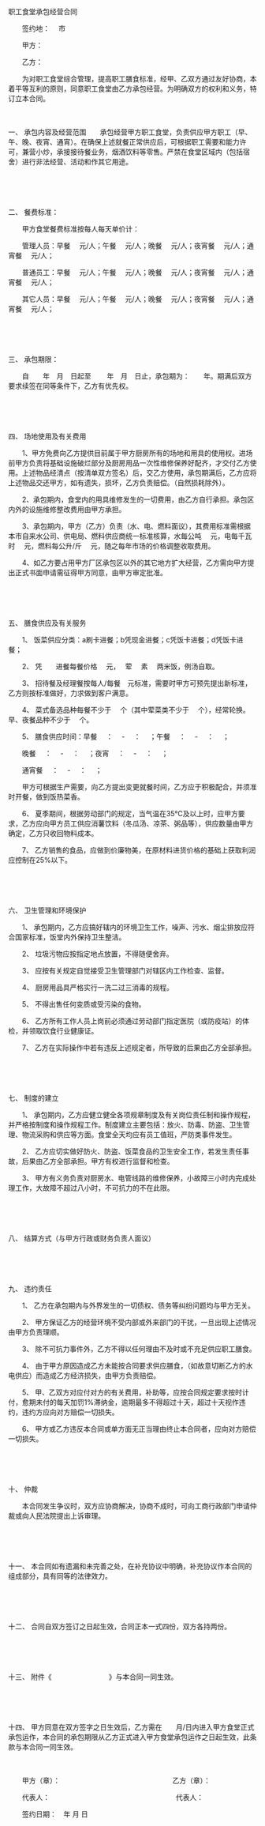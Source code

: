 



职工食堂承包经营合同



 

　　签约地：　 市

　　甲方：

　　乙方：　　

　　为对职工食堂综合管理，提高职工膳食标准，经甲、乙双方通过友好协商，本着平等互利的原则，同意职工食堂由乙方承包经营。为明确双方的权利和义务，特订立本合同。

　　

一、
承包内容及经营范围　　承包经营甲方职工食堂，负责供应甲方职工（早、午、晚、夜宵、通宵）。在确保上述就餐正常供应后，可根据职工需要和能力许可，兼营小炒，承接接待餐业务，烟酒饮料等零售。严禁在食堂区域内（包括宿舍）进行非法经营、活动和作其它用途。

　　

　　

二、
餐费标准：

　　甲方食堂餐费标准按每人每天单价计：

　　管理人员：早餐　 元/人；午餐　 元/人；晚餐　 元/人；夜宵餐　 元/人；通宵餐　 元/人；

　　普通员工：早餐　 元/人；午餐　 元/人；晚餐　 元/人；夜宵餐　 元/人；通宵餐　 元/人；

　　其它人员：早餐　 元/人；午餐　 元/人；晚餐　 元/人；夜宵餐　 元/人；通宵餐　 元/人；

　　

　　

三、
承包期限：

　　自　　年　月　日起至　　 年　月　日止，承包期为：　　年。期满后双方要求续签在同等条件下，乙方有优先权。

　　

　　

四、
场地使用及有关费用

　　1、甲方免费向乙方提供目前属于甲方厨房所有的场地和用具的使用权。进场前甲方负责将基础设施破烂部分及厨房用品一次性维修保养好配齐，才交付乙方使用。上述物品经清点（按清单双方签名）后，交乙方使用，承包期满后，乙方应将上述物品交还甲方，如有遗失，损坏，乙方负责赔偿。（自然损耗除外）。

　　2、承包期内，食堂内的用具维修发生的一切费用，由乙方自行承担。承包区内外的设施维修整改费用由甲方承担。

　　3、承包期内，甲方（乙方）负责（水、电、燃料面议），其费用标准需根据本市自来水公司、供电局、燃料供应商统一标准核算，水每公吨　 元，电每千瓦时　 元，燃料每公升/斤　 元，随之每年市场的价格调整收取费用。

　　4、如乙方要占用甲方厂区承包区以外的其它地方扩大经营，乙方需向甲方提出正式书面申请需征得甲方同意，由甲方审定批准。

　　

　　

五、
膳食供应及有关服务

　　1、 饭菜供应分类：a刷卡进餐；b凭现金进餐；c凭饭卡进餐；d凭饭卡进餐；

　　2、 凭　　进餐每餐价格　 元，　 荤　 素　 两米饭，例汤自取。

　　3、 招待餐及经理餐按每人/每餐　元标准，需要时甲方可预先提出新标准，乙方则按标准做好，力求做到客户满意。

　　4、 菜式备选品种每餐不少于　 个（其中荤菜类不少于　 个），经常轮换。早、夜餐品种不少于　 个。

　　5、 膳食供应时间：早餐　 ：　 -　 ：　 ；午餐　 ：　 -　 ：　 ；

　　晚餐　 ：　 -　 ：　 ；夜宵　 ：　 -　 ：　 ；

　　通宵餐　 ：　 -　 ：　 ；

　　甲方可根据生产需要，向乙方提出变更就餐时间，乙方应于积极配合，并须准时开餐，做到饭热菜香。

　　6、 夏季期间，根据劳动部门的规定，当气温在35℃及以上时，应甲方要求，乙方应向甲方员工供应消薯饮料（冬瓜汤、凉茶、粥品等），供应数量由甲方确定，乙方只收回物料成本。

　　7、 乙方销售的食品，应做到价廉物美，在原材料进货价格的基础上获取利润应控制在25%以下。

　　

　　

六、
卫生管理和环境保护

　　1、 承包期内，乙方应搞好辖内的环境卫生工作，噪声、污水、烟尘排放应符合国家标准，饭堂内外保持卫生整洁。

　　2、 垃圾污物应按指定地点放置，不得随便舍弃。

　　3、 应按有关规定自觉接受卫生管理部门对辖区内工作检查、监督。

　　4、 厨房用品具严格实行一洗二过三消毒的规程。

　　5、 不得出售任何变质或受污染的食物。

　　6、 乙方所有工作人员上岗前必须通过劳动部门指定医院（或防疫站）的体检，并领取饮食行业健康证。

　　7、 乙方在实际操作中若有违反上述规定者，所导致的后果由乙方全部承担。

　　

　　

七、
制度的建立

　　1、 承包期内，乙方应健立健全各项规章制度及有关岗位责任制和操作规程，并严格按制度和操作规程工作。制度建立主要包括：放火、防毒、防盗、卫生管理、物流采购和供应等方面。食堂全天均应有员工值班，严防类事件发生。

　　2、 乙方应切实做好防火、防盗、饭菜食品的卫生安全工作，若发生责任事故，后果由乙方全部承担。甲方有权进行监督和检查。

　　3、 甲方有义务负责对厨房水、电管线路的维修保养，小故障三小时内完成处理工作，大故障不超过八小时，不可抗力的不在此限。

　　

　　

八、
结算方式（与甲方行政或财务负责人面议）

　　

　　

九、
违约责任

　　1、 乙方在承包期内与外界发生的一切债权、债务等纠纷问题均与甲方无关。

　　2、 甲方保证乙方的经营环境不受内部或外来部门的干扰，一旦出现上述情况由甲方负责理顺。

　　3、 除不可抗力事件外，乙方不得以任何理由不及时或不充足供应职工膳食。

　　4、 由于甲方原因造成乙方未能按合同要求供应膳食，（如故意切断乙方的水电供应）而造成乙方经济损失，由甲方负责赔偿。

　　5、 甲、乙双方对应付对方的有关费用，补助等，应按合同规定要求按时计付，愈期未付的每天加罚1%滞纳金，逾期最多不得超过十天，超过十天视作违约，违约方应向对方赔偿一切损失。

　　6、 甲方或乙方违反本合同或单方面无正当理由终止本合同者，应向对方赔偿一切损失。

　　

　　

十、
仲裁

　　本合同发生争议时，双方应协商解决，协商不成时，可向工商行政部门申请仲裁或向人民法院提出上诉审理。

　　

　　

十一、
本合同如有遗漏和未完善之处，在补充协议中明确，补充协议作本合同的组成部分，具有同等的法律效力。

　　

　　

十二、
合同自双方签订之日起生效，合同正本一式四份，双方各持两份。

　　

　　

十三、
附件《　　　　　　　　 》与本合同一同生效。

　　

　　

十四、
甲方同意在双方签字之日生效后，乙方需在　　月/日内进入甲方食堂正式承包运作，本合同的承包期限从乙方正式进入甲方食堂承包运作之日起生效，此条款与本合同一同生效。

　　

　　甲方（章）：　　　　　　　　　　　　　　　　 乙方（章）：

　　代表人：　　　　　　　　　　　　　　　　　　 代表人：　　　　　　　　　　　　　　　　　　　　　　　　

　　签约日期：　年 月 日

　　